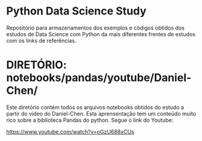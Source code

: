 # Python Data Science Study
Repositório para armazenamentos dos exemplos e códigos obtidos dos estudos de Data Science com Python da mais diferentes frentes de estudos com os links de referências.

# DIRETÓRIO: notebooks/pandas/youtube/Daniel-Chen/ 

Este diretório contém todos os arquivos notebooks obtidos do estudo a partir do video do Daniel-Chen.
Esta aprensentação tem um conteúdo muito rico sobre a biblioteca Pandas do python. Segue o link do Youtube:

https://www.youtube.com/watch?v=oGzU688xCUs




